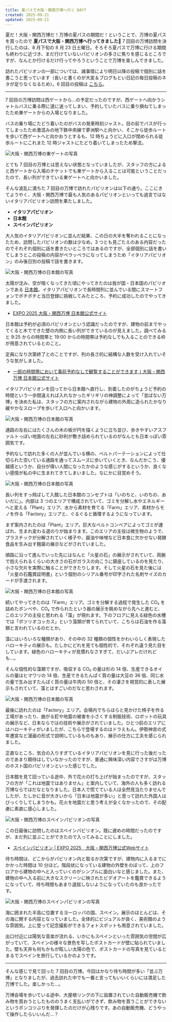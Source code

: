 ```yaml
---
title: 夏パスで大阪・関西万博へ行く DAY7
created: 2025-09-21
updated: 2025-09-21
---
```


夏だ！大阪・関西万博だ！万博の夏パスの期間だ！ということで、万博の夏パスを買ったので **夏パスで大阪・関西万博へ行ってきました🎌** 7 回目の万博訪問を決行したのは、8 月下旬の 8 月 23 日土曜日。そろそろ夏パスで万博に行ける期間も終わりに近づき、まだ行けていないパビリオンの多さに焦りを感じるところですが、なんとか行けるだけ行ってやろうということで万博を楽しんできました。

訪れたパビリオンの一部については、諸事情により明日以降の投稿で個別に話を書こうと思っています（長いと書くのが大変＆ブログもとい日記の毎日投稿のネタが足りなくなるため）。6 回目の投稿は [こちら](/blog/20250914/)。

---

7 回目の万博訪問は西ゲートから…の予定だったのですが、西ゲートへ向かうシャトルバスに乗る際に道に迷ってしまい、予約していたバスに乗り損ねてしまったため東ゲートからの入場となりました。

バスの乗り場にたどり着いたのがバスの発車時刻ジャスト。目の前でバスが行ってしまったため激混みの地下鉄中央線で夢洲駅へと向かい、そこから徒歩ルートを歩いて西ゲートへと向かおうとするも、12 時ちょうどに入口が閉められる徒歩ルートにこれまた 12 時ジャストにたどり着いてしまったため撃沈。

![大阪・関西万博の東ゲートの写真](c09d5912-8e62-425c-04b4-679c03c2fe00)

とても 7 回目の万博とは思えない状態となっていましたが、スタッフの方によると西ゲートから入場のチケットでも東ゲートから入ることは可能ということだったので、長い列ができている東ゲートへと向かいました。

そんな波乱に満ちた 7 回目の万博で訪れたパビリオンは以下の通り。ここにきてようやく、大阪・関西万博で最も人気のあるパビリオンといっても過言ではないイタリアパビリオン訪問を果たしました。

- **イタリアパビリオン**
- **日本館**
- **スペインパビリオン**

大人気のイタリアパビリオンに並んだ結果、この日の大半を奪われることになったため、訪問したパビリオンの数は少なめ。3 つとも見ごたえのある内容だったのでそれぞれ個別に話を書きたいところではあるのですが、全部個別に話を書いてしまうとこの投稿の内容がペラッペラになってしまうため「イタリアパビリオン」のみ後日別の投稿で話を書きます。

![大阪・関西万博の日本館の写真](402056e3-2120-4ca7-c7d2-2fbedb584400)

太陽が沈み、空が暗くなってきた頃にやってきたのは我が国・日本国のパビリオンである [日本館](https://2025-japan-pavilion.go.jp/)。イタリアパビリオンで長時間列に並んでいる間にスマートフォンでポチポチと当日登録に挑戦してみたところ、予約に成功したのでやってきました。

- [EXPO 2025 大阪・関西万博 日本館公式サイト](https://2025-japan-pavilion.go.jp/)

日本館は予約が必須のパビリオンという認識だったのですが、建物の前までやってくると木でできた壁の内側に長い列ができているのが見えました。調べてみると 9:25 からの時間帯と 19:00 からの時間帯は予約なしでも入ることのできる枠が用意されているとのこと。

定員になり次第終了とのことですが、列の長さ的に結構な人数を受け入れていそうな気がしました。

- [一部の時間帯において事前予約なしで観覧することができます丨大阪・関西万博 日本館公式サイト](https://2025-japan-pavilion.go.jp/news/250519/)

イタリアパビリオンを回ってから日本館へ直行し、到着したのがちょうど予約の時間という一歩間違えれば入れなかったギリギリの神調整によって「並ばない万博」を決めた私は、スタッフの方に案内されながら建物の外周に造られたかなり緩やかなスロープを歩いて入口へと向かいます。

![大阪・関西万博の日本館の写真](0d022cba-c6f4-42a4-c4b6-d72ef85de400)

通路の左右にはたくさんの木の板が円を描くように立ち並び、歩きやすいアスファルトっぽい地面の左右に砂利が敷き詰められているのがなんとも日本っぽい雰囲気です。

予約なしで訪れた多くの人が並んでいる横の、ベルトパーテーションによって仕切られた空いている通路を通ってスムーズに歩いていくとき、なんだかこう、優越感というか、自分が偉い人間になったかのような感じがするというか、良くない感情が私の中に生まれてきてしまいました。なにかに目覚めそう。

![大阪・関西万博の日本館の写真](f3087837-85fe-453b-fa00-a51c7d9bae00)

長い列をすっ飛ばして入館した日本館のコンセプトは「いのちと、いのちの、あいだに」。内部は 3 つのエリアで構成されていて、ゴミを分解し水やエネルギーへと変える「Plant」エリア、水から素材を育てる「Farm」エリア、素材からモノを作る「Factory」エリアと、ぐるぐると循環するようになっています。

まず案内されたのは「Plant」エリア。巨大なベルトコンベアによってゴミが運ばれ、生まれ変わる道のりが始まります。このエリアの主役は微生物のようで、プラスチックが分解されていく様子や、醤油や味噌など日本食に欠かせない発酵食品を生み出す麹菌の展示などがされていました。

順路に沿って進んでいった先にはなんと「火星の石」の展示がされていて、両腕で抱えられるくらいの大きさの石がガラスの向こうに鎮座しているのを見たり、小さな欠片を実際に触ることができたりします。そして火星の石を見た後には「火星の石鑑賞証明書」という個別のシリアル番号が印字された名刺サイズのカードが手渡されます。

![大阪・関西万博の日本館の写真](6811a441-0da5-422f-bbbe-f01d6eea0400)

続いてやってきたのは「Farm」エリア。ゴミを分解する過程で発生した CO₂ を詰めたボンベや、CO₂ で作られたという器の展示を眺めながら先へと進むと、このエリアの主役と思われる「藻」が現れます。下のフロアに見える緑色の水槽では「ボツリオコッカス」という藻類が育てられていて、こちらは石油を作る藻類と言われているのだとか。

藻にはいろいろな種類があり、その中の 32 種類の個性をかわいらしく表現したハローキティの展示も。たしかにどれを見ても個性的で、それぞれ違う見た目をしています。緑色のハローキティが見慣れなさすぎて、だいぶアレだけれども…。

そんな個性的な藻類ですが、吸収する CO₂ の量は杉の 14 倍、生産できるオイルの量はヒマワリの 14 倍、生産できるたんぱく質の量は大豆の 36 倍、同じ水の量で生み出すたんぱく質の量は牛肉の 50 倍と、その凄さを視覚的に表した展示もされていて、藻とはすごいのだなと思わされます。

![大阪・関西万博の日本館の写真](21cd9b9c-d7b9-498b-4788-cc6bc7a99b00)

最後に訪れたのは「Factory」エリア。会場内でちらほらと見かけた椅子を作る工場があったり、曲がる釘や地震の被害を小さくする制振技術、ロボットの玩具の展示など、日本ならではの技術や展示がされていました。ひとつ前のエリアにはハローキティがいましたが、こちらで登場するのはドラえもん。伊勢神宮の式年遷宮など漫画の形式で説明しているものもあり、展示の仕方に工夫を感じられました。

正直なところ、気合の入りすぎているイタリアパビリオンを見に行った後だったのであまり期待はしていなかったのですが、普通に興味深い内容でさすがは万博のホスト国のパビリオンといった感じでした。

日本館を見て回っている途中、外で花火の打ち上げが始まったのですが、スタッフの方が「これは地震ではありません」と案内していて、海外の人も多く訪れる万博ならではだなとなりました。日本人で慌てている人は全然見当たりませんでしたが、たしかに音が大きいから「日本は地震が多い」と思って訪れた外国人はびっくりしてしまうかも。花火を地震だと思う考えが全くなかったので、その配慮に素直に感心しました。

![大阪・関西万博のスペインパビリオンの写真](9a45b685-2030-4941-0819-b14cdbe1d100)

この日最後に訪問したのはスペインパビリオン。既に遅めの時間だったのですが、まだ列に並ぶことができたので入ってみることにしました。

- [スペインパビリオン | EXPO 2025　大阪・関西万博公式Webサイト](https://www.expo2025.or.jp/official-participant/spain/)

待ち時間は、どこからがパビリオン内と取るか次第ですが、建物内に入るまでにかかった時間は 10 分ほど。階段状になっている建物の外壁をのぼって、上のフロアから建物の中へと入っていくのがシンプルに面白いなと感じました。また、建物の中へ入る前に大きなスクリーンに映されたビデオアートを鑑賞できるようになっていて、待ち時間もあまり退屈しないようになっていたのも良かったです。

![大阪・関西万博のスペインパビリオンの写真](a8342564-d99d-44d2-003d-96ef6bcc1200)

海に囲まれた半島に位置するヨーロッパの国、スペイン。展示のほとんどは、その海に関する内容となっていました。全体的にビジュアルが良く、美術館のような雰囲気。上に登って記念撮影ができるフォトスポットも用意されていました。

出口付近には陽気な音楽が流れる、いかにもスペインといった雰囲気の空間が広がっていて、スペインの様々な景色を写したポストカードが壁に貼られていました。壁も天井も何もかもが眩しい太陽の色で、ポストカードの写真を見ているとまるでスペインを旅行しているかのようです。

---

そんな感じで見て回った 7 回目の万博。今回はかなり待ち時間が多い「並ぶ万博」となりましたが、過去訪れた中でも一番と言ってもいいくらいには満足した万博でした。楽しかった…。

万博会場を歩いている途中、大屋根リングの下に設置されていた自動販売機で飲み物を買おうとしたもののうまく支払いができず、飲み物を買うことができないというポンコツぶりを発揮したのだけが心残りです。あの自動販売機、どうやって操作したらいいんだ…？

